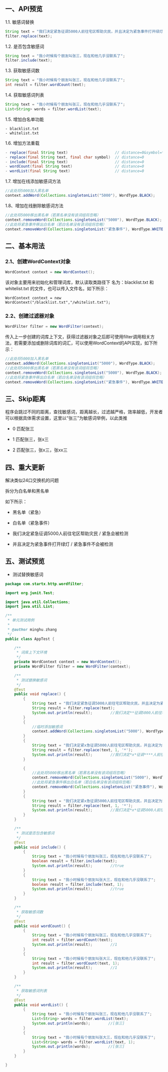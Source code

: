 ## 一、API预览 ##

1.1. 敏感词替换

```java
String text = "我们决定紧急征调5000人前往宅区帮助灾民，并且决定为紧急事件打开绿灯";
filter.replace(text);
```

1.2. 是否包含敏感词

```java
String text = "我小时候有个朋友叫张三，现在和他几乎没联系了";
filter.include(text);
```

1.3. 获取敏感词数

```java
String text = "我小时候有个朋友叫张三，现在和他几乎没联系了";
int result = filter.wordCount(text);
```

1.4. 获取敏感词列表

```java
String text = "我小时候有个朋友叫张三，现在和他几乎没联系了";
List<String> words = filter.wordList(text);
```

1.5. 增加白名单功能

```
- blacklist.txt
- whitelist.txt
```

1.6. 增加方法重载

```java
- replace(final String text)                     // distance=0&symbol=*
- replace(final String text, final char symbol)  // distance=0
- include(final String text)                     // distance=0
- wordCount(final String text)                   // distance=0
- wordList(final String text)                    // distance=0
```

1.7. 增加在线添加敏感词方法

```java
//此处将5000加入黑名单
context.addWord(Collections.singletonList("5000"), WordType.BLACK);
```

1.8、增加在线删除敏感词方法

```java
//此处将5000移出黑名单（若黑名单没有该词组将忽略）
context.removeWord(Collections.singletonList("5000"), WordType.BLACK);
//此处将紧急事件移出白名单（若白名单没有该词组将忽略）
context.removeWord(Collections.singletonList("紧急事件"), WordType.WHITE);
```



## 二、基本用法

### 2.1、创建WordContext对象

```java
WordContext context = new WordContext();
```

该对象主要用来初始化和管理词库，默认读取类路径下 名为：blacklist.txt 和 whitelist.txt 的文件，也可以传入文件名，如下所示：

```
WordContext context = new WordContext("/blacklist.txt","/whitelist.txt");
```

### 2.2、创建过滤器对象

```java
WordFilter filter = new WordFilter(context);
```

传入上一步创建的词库上下文，获得过滤器对象之后即可使用filter调用相关方法，若需要添加或删除词库的词汇，可以使用WordContext的API实现，如下所示：

```java
//此处将5000加入黑名单
context.addWord(Collections.singletonList("5000"), WordType.BLACK);
//此处将5000移出黑名单（若黑名单没有该词组将忽略）
context.removeWord(Collections.singletonList("5000"), WordType.BLACK);
//此处将紧急事件移出白名单（若白名单没有该词组将忽略）
context.removeWord(Collections.singletonList("紧急事件"), WordType.WHITE);
```



## 三、Skip距离 ##

程序会跳过不同的距离，查找敏感词，距离越长，过滤越严格，效率越低，开发者可以根据具体需求设置，这里以“张三”为敏感词举例，以此类推


- 0  匹配张三

- 1  匹配张三，张x三

- 2  匹配张三，张x三，张xx三

  


## 四、重大更新 ##

解决类似24口交换机的问题

拆分为白名单和黑名单

如下所示：

- 黑名单（紧急）
- 白名单（紧急事件）


- 我们决定紧急征调5000人前往宅区帮助灾民 / 紧急会被检测
- 并且决定为紧急事件打开绿灯 / 紧急事件不会被检测




## 五、测试预览 ##


* 测试替换敏感词
```java
package com.startx.http.wordfilter;

import org.junit.Test;

import java.util.Collections;
import java.util.List;

/**
 * 单元测试用例
 *
 * @author minghu.zhang
 */
public class AppTest {

    /**
     * 词库上下文环境
     */
    private WordContext context = new WordContext();
    private WordFilter filter = new WordFilter(context);

    /**
     * 测试替换敏感词
     */
    @Test
    public void replace() {
        {
            String text = "我们决定紧急征调5000人前往宅区帮助灾民，并且决定为紧急事件打开绿灯";
            String result = filter.replace(text);
            System.out.println(result);        //我们决定**征调5000人前往宅区帮助灾民，并且决定为紧急事件打开绿灯
        }
        {
            //临时添加敏感词
            context.addWord(Collections.singletonList("5000"), WordType.BLACK);
        }
        {
            String text = "我们决定紧x急征调5000人前往宅区帮助灾民，并且决定为紧急x事x件打开绿灯";
            String result = filter.replace(text, 1, '*');
            System.out.println(result);        //我们决定*x*征调****人前往宅区帮助灾民，并且决定为紧急x事x件打开绿灯
        }

        {
            //此处将5000移出黑名单（若黑名单没有该词组将忽略）
            context.removeWord(Collections.singletonList("5000"), WordType.BLACK);
            //此处将紧急事件移出白名单（若白名单没有该词组将忽略）
            context.removeWord(Collections.singletonList("紧急事件"), WordType.WHITE);
        }
        {
            String text = "我们决定紧x急征调5000人前往宅区帮助灾民，并且决定为紧急x事x件打开绿灯";
            String result = filter.replace(text, 1, '*');
            System.out.println(result);        //我们决定*x*征调5000人前往宅区帮助灾民，并且决定为**x事x件打开绿灯
        }
    }

    /**
     * 测试是否包含敏感词
     */
    @Test
    public void include() {
        {
            String text = "我小时候有个朋友叫张三，现在和他几乎没联系了";
            boolean result = filter.include(text);
            System.out.println(result);        //true
        }
        {
            String text = "我小时候有个朋友叫张大三，现在和他几乎没联系了";
            boolean result = filter.include(text, 1);
            System.out.println(result);        //true
        }
    }

    /**
     * 获取敏感词数
     */
    @Test
    public void wordCount() {
        {
            String text = "我小时候有个朋友叫张三，现在和他几乎没联系了";
            int result = filter.wordCount(text);
            System.out.println(result);        //1
        }
        {
            String text = "我小时候有个朋友叫张大三，现在和他几乎没联系了";
            int result = filter.wordCount(text, 1);
            System.out.println(result);        //1
        }
    }

    /**
     * 获取敏感词列表
     */
    @Test
    public void wordList() {
        {
            String text = "我小时候有个朋友叫张三，现在和他几乎没联系了";
            List<String> words = filter.wordList(text);
            System.out.println(words);        //[张三]
        }
        {
            String text = "我小时候有个朋友叫张大三，现在和他几乎没联系了";
            List<String> words = filter.wordList(text, 1);
            System.out.println(words);        //[张三]
        }
    }

}
```

